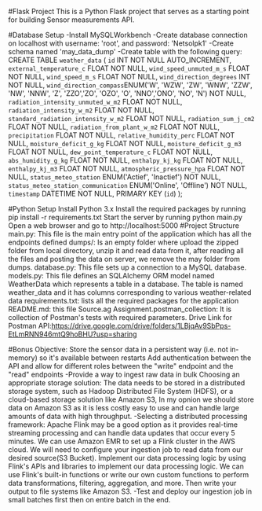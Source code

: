 #Flask Project
This is a Python Flask project that serves as a starting point for building Sensor measurements API.

#Database Setup
-Install MySQLWorkbench
-Create database connection on localhost with username: 'root', and password: 'Netsolpk1'
-Create schema named 'may_data_dump'
-Create table with the following query:
CREATE TABLE `weather_data` (
  `id` INT NOT NULL AUTO_INCREMENT,
  `external_temperature_c` FLOAT NOT NULL,
  `wind_speed_unmuted_m_s` FLOAT NOT NULL,
  `wind_speed_m_s` FLOAT NOT NULL,
  `wind_direction_degrees` INT NOT NULL,
  `wind_direction_compass`ENUM('W', 'WZW', 'ZW', 'WNW', 'ZZW', 'NW', 'NNW', 'Z', 'ZZO','ZO', 'OZO', 'O', 'NNO','ONO', 'NO', 'N') NOT NULL,
  `radiation_intensity_unmuted_w_m2` FLOAT NOT NULL,
  `radiation_intensity_w_m2` FLOAT NOT NULL,
  `standard_radiation_intensity_w_m2` FLOAT NOT NULL,
  `radiation_sum_j_cm2` FLOAT NOT NULL,
  `radiation_from_plant_w_m2` FLOAT NOT NULL,
  `precipitation` FLOAT NOT NULL,
  `relative_humidity_perc` FLOAT NOT NULL,
  `moisture_deficit_g_kg` FLOAT NOT NULL,
  `moisture_deficit_g_m3` FLOAT NOT NULL,
  `dew_point_temperature_c` FLOAT NOT NULL,
  `abs_humidity_g_kg` FLOAT NOT NULL,
  `enthalpy_kj_kg` FLOAT NOT NULL,
  `enthalpy_kj_m3` FLOAT NOT NULL,
  `atmospheric_pressure_hpa` FLOAT NOT NULL,
  `status_meteo_station` ENUM('Actief', 'Inactief') NOT NULL,
  `status_meteo_station_communication` ENUM('Online', 'Offline') NOT NULL,
  `timestamp` DATETIME NOT NULL,
  PRIMARY KEY (`id`)
);



#Python Setup
Install Python 3.x
Install the required packages by running pip install -r requirements.txt
Start the server by running python main.py
Open a web browser and go to http://localhost:5000
#Project Structure
main.py: This file is the main entry point of the application which has all the endpoints defined
dumps/: Is an empty folder where upload the zipped folder from local directory, unzip it and read data from
it, after reading all the files and posting the data on server, we remove the may folder from dumps.
database.py: This file sets up a connection to a MySQL database.
models.py: This file defines an SQLAlchemy ORM model named WeatherData which represents a table in a database. The table is named weather_data and it has columns corresponding to various weather-related data
requirements.txt: lists all the required packages for the application
README.md: this file
Source.ag Assignment.postman_collection: It is collection of Postman's tests with required parameters.
Drive Link for Postman API:https://drive.google.com/drive/folders/1LBjqAv9SbPps-EtLmRNN946mtQ9hoBHU?usp=sharing

#Bonus Objective:
Store the sensor data in a persistent way (i.e. not in-memory) so it's available between restarts
Add authentication between the API and allow for different roles between the "write" endpoint and the "read" endpoints
-Provide a way to ingest raw data in bulk
Choosing an appropriate storage solution: The data needs to be stored in a distributed storage system, 
such as Hadoop Distributed File System (HDFS), or a cloud-based storage solution like Amazon S3, In my opnion 
we should store data on Amazon S3 as it is less costly easy to use and can handle large amounts of data with
high throughput.
-Selecting a distributed processing framework: Apache Flink may be a good option as it provides real-time streaming processing and 
can handle data updates that occur every 5 minutes. We can use Amazon EMR to set up a Flink cluster in the AWS cloud.
We will need to configure your ingestion job to read data from our desired source(S3 Bucket).
Implement our data processing logic by using Flink's APIs and libraries to implement our data processing logic. We can use Flink's built-in functions or write our own custom functions 
to perform data transformations, filtering, aggregation, and more. Then write your output to file systems like Amazon S3.
-Test and deploy our ingestion job in small batches first then on entire batch in the end.
